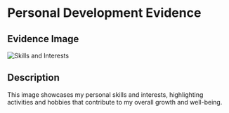 # Personal Development Evidence

## Evidence Image
![Skills and Interests](skills.png)

## Description
This image showcases my personal skills and interests, highlighting activities and hobbies that contribute to my overall growth and well-being.

